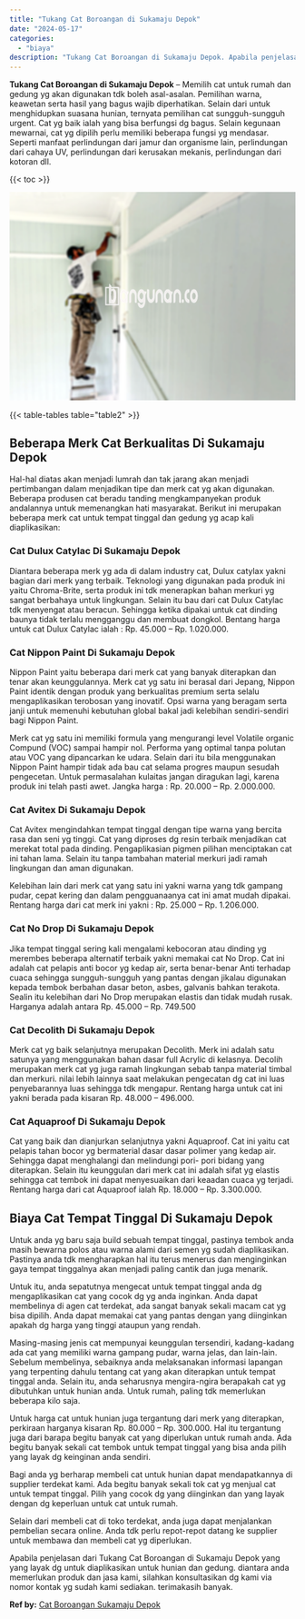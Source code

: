 ```yaml
---
title: "Tukang Cat Boroangan di Sukamaju Depok"
date: "2024-05-17"
categories: 
  - "biaya"
description: "Tukang Cat Boroangan di Sukamaju Depok. Apabila penjelasan dari Tukang Cat Boroangan di Sukamaju Depok yang yang layak dg untuk diaplikasikan untuk hunian da..."
---
```


**Tukang Cat Boroangan di Sukamaju Depok** – Memilih cat untuk rumah dan gedung yg akan digunakan tdk boleh asal-asalan. Pemilihan warna, keawetan serta hasil yang bagus wajib diperhatikan. Selain dari untuk menghidupkan suasana hunian, ternyata pemilihan cat sungguh-sungguh urgent. Cat yg baik ialah yang bisa berfungsi dg bagus. Selain kegunaan mewarnai, cat yg dipilih perlu memiliki beberapa fungsi yg mendasar. Seperti manfaat perlindungan dari jamur dan organisme lain, perlindungan dari cahaya UV, perlindungan dari kerusakan mekanis, perlindungan dari kotoran dll.

{{< toc >}}

![Tukang Cat Boroangan di Sukamaju Depok](/images/jasa-cat-murah12.png)

{{< table-tables table="table2" >}}

## Beberapa Merk Cat Berkualitas Di Sukamaju Depok

Hal-hal diatas akan menjadi lumrah dan tak jarang akan menjadi pertimbangan dalam menjadikan tipe dan merk cat yg akan digunakan. Beberapa produsen cat beradu tanding mengkampanyekan produk andalannya untuk memenangkan hati masyarakat. Berikut ini merupakan beberapa merk cat untuk tempat tinggal dan gedung yg acap kali diaplikasikan:

### Cat Dulux Catylac Di Sukamaju Depok

Diantara beberapa merk yg ada di dalam industry cat, Dulux catylax yakni bagian dari merk yang terbaik. Teknologi yang digunakan pada produk ini yaitu Chroma-Brite, serta produk ini tdk menerapkan bahan merkuri yg sangat berbahaya untuk lingkungan. Selain itu bau dari cat Dulux Catylac tdk menyengat atau beracun. Sehingga ketika dipakai untuk cat dinding baunya tidak terlalu mengganggu dan membuat dongkol. Bentang harga untuk cat Dulux Catylac ialah : Rp. 45.000 – Rp. 1.020.000.

### Cat Nippon Paint Di Sukamaju Depok

Nippon Paint yaitu beberapa dari merk cat yang banyak diterapkan dan tenar akan keunggulannya. Merk cat yg satu ini berasal dari Jepang, Nippon Paint identik dengan produk yang berkualitas premium serta selalu mengaplikasikan terobosan yang inovatif. Opsi warna yang beragam serta janji untuk memenuhi kebutuhan global bakal jadi kelebihan sendiri-sendiri bagi Nippon Paint.

Merk cat yg satu ini memiliki formula yang mengurangi level Volatile organic Compund (VOC) sampai hampir nol. Performa yang optimal tanpa polutan atau VOC yang dipancarkan ke udara. Selain dari itu bila menggunakan Nippon Paint hampir tidak ada bau cat selama progres maupun sesudah pengecetan. Untuk permasalahan kulaitas jangan diragukan lagi, karena produk ini telah pasti awet. Jangka harga : Rp. 20.000 – Rp. 2.000.000.

### Cat Avitex Di Sukamaju Depok

Cat Avitex mengindahkan tempat tinggal dengan tipe warna yang bercita rasa dan seni yg tinggi. Cat yang diproses dg resin terbaik menjadikan cat merekat total pada dinding. Pengaplikasian pigmen pilihan menciptakan cat ini tahan lama. Selain itu tanpa tambahan material merkuri jadi ramah lingkungan dan aman digunakan.

Kelebihan lain dari merk cat yang satu ini yakni warna yang tdk gampang pudar, cepat kering dan dalam pengguanaanya cat ini amat mudah dipakai. Rentang harga dari cat merk ini yakni : Rp. 25.000 – Rp. 1.206.000.

### Cat No Drop Di Sukamaju Depok

Jika tempat tinggal sering kali mengalami kebocoran atau dinding yg merembes beberapa alternatif terbaik yakni memakai cat No Drop. Cat ini adalah cat pelapis anti bocor yg kedap air, serta benar-benar Anti terhadap cuaca sehingga sungguh-sungguh yang pantas dengan jikalau digunakan kepada tembok berbahan dasar beton, asbes, galvanis bahkan terakota. Sealin itu kelebihan dari No Drop merupakan elastis dan tidak mudah rusak. Harganya adalah antara Rp. 45.000 – Rp. 749.500

### Cat Decolith Di Sukamaju Depok

Merk cat yg baik selanjutnya merupakan Decolith. Merk ini adalah satu satunya yang menggunakan bahan dasar full Acrylic di kelasnya. Decolih merupakan merk cat yg juga ramah lingkungan sebab tanpa material timbal dan merkuri. nilai lebih lainnya saat melakukan pengecatan dg cat ini luas penyebarannya luas sehingga tdk mengapur. Rentang harga untuk cat ini yakni berada pada kisaran Rp. 48.000 – 496.000.

### Cat Aquaproof Di Sukamaju Depok

Cat yang baik dan dianjurkan selanjutnya yakni Aquaproof. Cat ini yaitu cat pelapis tahan bocor yg bermaterial dasar dasar polimer yang kedap air. Sehingga dapat menghalangi dan melindungi pori- pori bidang yang diterapkan. Selain itu keunggulan dari merk cat ini adalah sifat yg elastis sehingga cat tembok ini dapat menyesuaikan dari keaadan cuaca yg terjadi. Rentang harga dari cat Aquaproof ialah Rp. 18.000 – Rp. 3.300.000.

## Biaya Cat Tempat Tinggal Di Sukamaju Depok

Untuk anda yg baru saja build sebuah tempat tinggal, pastinya tembok anda masih bewarna polos atau warna alami dari semen yg sudah diaplikasikan. Pastinya anda tdk mengharapkan hal itu terus menerus dan menginginkan gaya tempat tinggalnya akan menjadi paling cantik dan juga menarik.

Untuk itu, anda sepatutnya mengecat untuk tempat tinggal anda dg mengaplikasikan cat yang cocok dg yg anda inginkan. Anda dapat membelinya di agen cat terdekat, ada sangat banyak sekali macam cat yg bisa dipilih. Anda dapat memakai cat yang pantas dengan yang diinginkan apakah dg harga yang tinggi ataupun yang rendah.

Masing-masing jenis cat mempunyai keunggulan tersendiri, kadang-kadang ada cat yang memiliki warna gampang pudar, warna jelas, dan lain-lain. Sebelum membelinya, sebaiknya anda melaksanakan informasi lapangan yang terpenting dahulu tentang cat yang akan diterapkan untuk tempat tinggal anda. Selain itu, anda seharusnya mengira-ngira berapakah cat yg dibutuhkan untuk hunian anda. Untuk rumah, paling tdk memerlukan beberapa kilo saja.

Untuk harga cat untuk hunian juga tergantung dari merk yang diterapkan, perkiraan harganya kisaran Rp. 80.000 – Rp. 300.000. Hal itu tergantung juga dari barapa begitu banyak cat yang diperlukan untuk rumah anda. Ada begitu banyak sekali cat tembok untuk tempat tinggal yang bisa anda pilih yang layak dg keinginan anda sendiri.

Bagi anda yg berharap membeli cat untuk hunian dapat mendapatkannya di supplier terdekat kami. Ada begitu banyak sekali tok cat yg menjual cat untuk tempat tinggal. Pilih yang cocok dg yang diinginkan dan yang layak dengan dg keperluan untuk cat untuk rumah.

Selain dari membeli cat di toko terdekat, anda juga dapat menjalankan pembelian secara online. Anda tdk perlu repot-repot datang ke supplier untuk membawa dan membeli cat yg diperlukan.

Apabila penjelasan dari Tukang Cat Boroangan di Sukamaju Depok yang yang layak dg untuk diaplikasikan untuk hunian dan gedung. diantara anda memerlukan produk dan jasa kami, silahkan konsultasikan dg kami via nomor kontak yg sudah kami sediakan. terimakasih banyak.

**Ref by:** [Cat Boroangan Sukamaju Depok](https://id.wikipedia.org/wiki/Cat)
